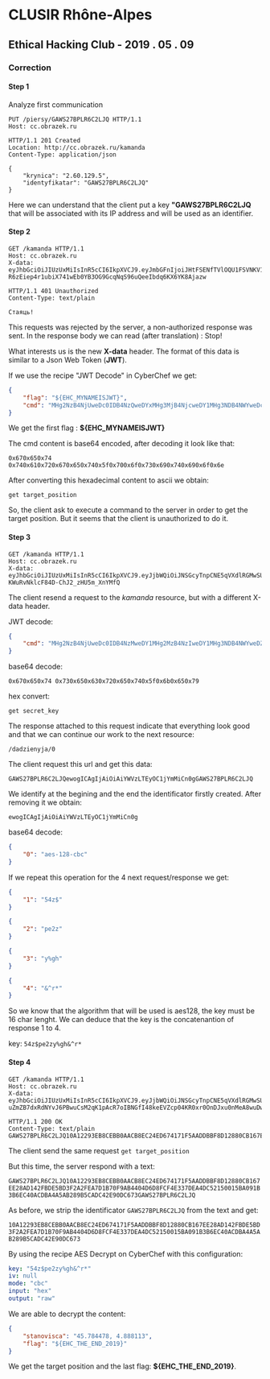 # CLUSIR Rhône-Alpes

## Ethical Hacking Club - 2019 . 05 . 09

### Correction

#### Step 1

Analyze first communication

```http
PUT /piersy/GAWS27BPLR6C2LJQ HTTP/1.1
Host: cc.obrazek.ru

HTTP/1.1 201 Created
Location: http://cc.obrazek.ru/kamanda
Content-Type: application/json

{
    "krynica": "2.60.129.5",
    "identyfikatar": "GAWS27BPLR6C2LJQ"
}
```

Here we can understand that the client put a key **"GAWS27BPLR6C2LJQ** that will be associated with its IP address and will be used as an identifier.

#### Step 2

```http
GET /kamanda HTTP/1.1
Host: cc.obrazek.ru
X-data: eyJhbGciOiJIUzUxMiIsInR5cCI6IkpXVCJ9.eyJmbGFnIjoiJHtFSENfTVlOQU1FSVNKV1R9IiwiY21kIjoiTUhnMk56QjROalV3ZURjMElEQjROelF3ZURZeE1IZzNNakI0Tmpjd2VEWTFNSGczTkRCNE5XWXdlRGN3TUhnMlpqQjROek13ZURZNU1IZzNOREI0Tmprd2VEWm1NSGcyWlE9PSJ9.TMrz9rAsGsJDQ2xwpvukOSt18J8Qaq-R6zEiep4r1ubiX741wEb0YB3OG9GcqNqS96uQeeIbdq6KX6YK8Ajazw

HTTP/1.1 401 Unauthorized
Content-Type: text/plain

Стаяць!
```

This requests was rejected by the server, a non-authorized response was sent. In the response body we can read (after translation) : Stop!

What interests us is the new **X-data** header.
The format of this data is similar to a Json Web Token (**JWT**).

If we use the recipe "JWT Decode" in CyberChef we get:

```json
{
    "flag": "${EHC_MYNAMEISJWT}",
    "cmd": "MHg2NzB4NjUweDc0IDB4NzQweDYxMHg3MjB4NjcweDY1MHg3NDB4NWYweDcwMHg2ZjB4NzMweDY5MHg3NDB4NjkweDZmMHg2ZQ=="
}
```
We get the first flag : **${EHC_MYNAMEISJWT}**

The cmd content is base64 encoded, after decoding it look like that:

`0x670x650x74 0x740x610x720x670x650x740x5f0x700x6f0x730x690x740x690x6f0x6e`

After converting this hexadecimal content to ascii we obtain:

`get target_position`

So, the client ask to execute a command to the server in order to get the target position. But it seems that the client is unauthorized to do it.

#### Step 3

```http
GET /kamanda HTTP/1.1
Host: cc.obrazek.ru
X-data: eyJhbGciOiJIUzUxMiIsInR5cCI6IkpXVCJ9.eyJjbWQiOiJNSGcyTnpCNE5qVXdlRGMwSURCNE56TXdlRFkxTUhnMk16QjROekl3ZURZMU1IZzNOREI0TldZd2VEWmlNSGcyTlRCNE56az0ifQ.LsBLbR17z4XpxcccFanP1VW8mcW_lvdBo3FOcozKmCNY0msvlSwzY1-KWuRvNklcF84D-ChJ2_zHU5m_XnYMfQ
```

The client resend a request to the *kamanda* resource, but with a different X-data header.

JWT decode: 

```json
{
    "cmd": "MHg2NzB4NjUweDc0IDB4NzMweDY1MHg2MzB4NzIweDY1MHg3NDB4NWYweDZiMHg2NTB4Nzk="
}
```

base64 decode:

`0x670x650x74 0x730x650x630x720x650x740x5f0x6b0x650x79`

hex convert:

`get secret_key`


The response attached to this request indicate that everything look good and that we can continue our work to the next resource:

`/dadzienyja/0`

The client request this url and get this data:

`GAWS27BPLR6C2LJQewogICAgIjAiOiAiYWVzLTEyOC1jYmMiCn0gGAWS27BPLR6C2LJQ`

We identify at the begining and the end the identificator firstly created. After removing it we obtain:

`ewogICAgIjAiOiAiYWVzLTEyOC1jYmMiCn0g`

base64 decode:

```json
{
    "0": "aes-128-cbc"
} 
```

If we repeat this operation for the 4 next request/response we get:

```json
{
    "1": "54z$"
} 

{
    "2": "pe2z"
} 

{
    "3": "y%gh"
} 

{
    "4": "&^r*"
} 
```

So we know that the algorithm that will be used is aes128, the key must be 16 char lenght. We can deduce that the key is the concatenantion of response 1 to 4.

key: `54z$pe2zy%gh&^r*`

#### Step 4

```http
GET /kamanda HTTP/1.1
Host: cc.obrazek.ru
X-data: eyJhbGciOiJIUzUxMiIsInR5cCI6IkpXVCJ9.eyJjbWQiOiJNSGcyTnpCNE5qVXdlRGMwSURCNE56UXdlRFl4TUhnM01qQjROamN3ZURZMU1IZzNOREI0TldZd2VEY3dNSGcyWmpCNE56TXdlRFk1TUhnM05EQjROamt3ZURabU1IZzJaUT09In0.dUkJf7vF_A94nU-uZmZB7dxRdNYvJ6PBwuCsM2qK1pAcR7oIBNGfI48keEVZcp04KR0xr0OnDJxu0nMeA8wuDw

HTTP/1.1 200 OK
Content-Type: text/plain
GAWS27BPLR6C2LJQ10A12293EB8CEBB0AACB8EC24ED674171F5AADDBBF8D12880CB167EE28AD142FBDE5BD3F2A2FEA7D1B70F9AB4404D6D8FCF4E337DEA4DC52150015BA091B3B6EC40ACDBA4A5AB289B5CADC42E90DC673GAWS27BPLR6C2LJQ
```

The client send the same request `get target_position`

But this time, the server respond with a text:

`GAWS27BPLR6C2LJQ10A12293EB8CEBB0AACB8EC24ED674171F5AADDBBF8D12880CB167EE28AD142FBDE5BD3F2A2FEA7D1B70F9AB4404D6D8FCF4E337DEA4DC52150015BA091B3B6EC40ACDBA4A5AB289B5CADC42E90DC673GAWS27BPLR6C2LJQ`

As before, we strip the identificator `GAWS27BPLR6C2LJQ` from the text and get:

`10A12293EB8CEBB0AACB8EC24ED674171F5AADDBBF8D12880CB167EE28AD142FBDE5BD3F2A2FEA7D1B70F9AB4404D6D8FCF4E337DEA4DC52150015BA091B3B6EC40ACDBA4A5AB289B5CADC42E90DC673`

By using the recipe AES Decrypt on CyberChef with this configuration:

```yaml
key: "54z$pe2zy%gh&^r*"
iv: null
mode: "cbc"
input: "hex"
output: "raw"
```

We are able to decrypt the content:

```json
{
    "stanovisca": "45.784478, 4.888113",
    "flag": "${EHC_THE_END_2019}"
}
```

We get the target position and the last flag: **${EHC_THE_END_2019}**.